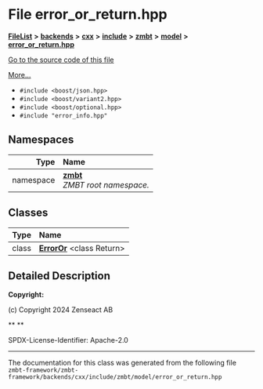 

# File error\_or\_return.hpp



[**FileList**](files.md) **>** [**backends**](dir_e0e3bad64fbfd08934d555b945409197.md) **>** [**cxx**](dir_2a0640ff8f8d193383b3226ce9e70e40.md) **>** [**include**](dir_33cabc3ab2bb40d6ea24a24cae2f30b8.md) **>** [**zmbt**](dir_2115e3e51895e4107b806d6d2319263e.md) **>** [**model**](dir_b97e8e9bc83032fe6d4e26779db64c76.md) **>** [**error\_or\_return.hpp**](error__or__return_8hpp.md)

[Go to the source code of this file](error__or__return_8hpp_source.md)

[More...](#detailed-description)

* `#include <boost/json.hpp>`
* `#include <boost/variant2.hpp>`
* `#include <boost/optional.hpp>`
* `#include "error_info.hpp"`













## Namespaces

| Type | Name |
| ---: | :--- |
| namespace | [**zmbt**](namespacezmbt.md) <br>_ZMBT root namespace._  |


## Classes

| Type | Name |
| ---: | :--- |
| class | [**ErrorOr**](classzmbt_1_1ErrorOr.md) &lt;class Return&gt;<br> |


















































## Detailed Description




**Copyright:**

(c) Copyright 2024 Zenseact AB 




**
**

SPDX-License-Identifier: Apache-2.0 





    

------------------------------
The documentation for this class was generated from the following file `zmbt-framework/zmbt-framework/backends/cxx/include/zmbt/model/error_or_return.hpp`

